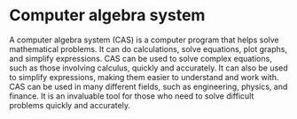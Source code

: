 # Computer algebra system

A computer algebra system (CAS) is a computer program that helps solve mathematical problems. It can do calculations, solve equations, plot graphs, and simplify expressions. CAS can be used to solve complex equations, such as those involving calculus, quickly and accurately. It can also be used to simplify expressions, making them easier to understand and work with. CAS can be used in many different fields, such as engineering, physics, and finance. It is an invaluable tool for those who need to solve difficult problems quickly and accurately.
